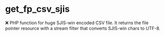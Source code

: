 # get_fp_csv_sjis
❌ PHP function for huge SJIS-win encoded CSV file. It returns the file pointer resource with a stream filter that converts SJIS-win chars to UTF-8.
